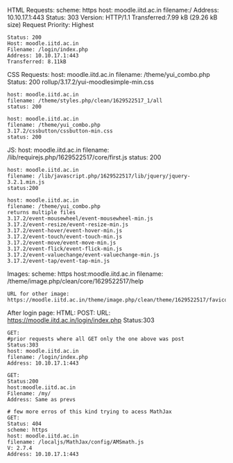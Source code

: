HTML Requests:
	scheme: https
	host: moodle.iitd.ac.in
	filename:/
	Address: 10.10.17.1:443
	Status: 303
	Version: HTTP/1.1
	Transferred:7.99 kB (29.26 kB size)
	Request Priority: Highest
	
	Status: 200
	Host: moodle.iitd.ac.in
	Filename: /login/index.php
	Address: 10.10.17.1:443
	Transferred: 8.11kB
CSS Requests:
	host: moodle.iitd.ac.in
	filename: /theme/yui_combo.php
	Status: 200
	rollup/3.17.2/yui-moodlesimple-min.css
	
	host: moodle.iitd.ac.in
	filename: /theme/styles.php/clean/1629522517_1/all
	status: 200
	
	host: moodle.iitd.ac.in
	filename: /theme/yui_combo.php
	3.17.2/cssbutton/cssbutton-min.css
	status: 200
JS:
	host: moodle.iitd.ac.in
	filename: /lib/requirejs.php/1629522517/core/first.js
	status: 200
	
	host: moodle.iitd.ac.in
	filename: /lib/javascript.php/1629522517/lib/jquery/jquery-3.2.1.min.js
	status:200
	
	host: moodle.iitd.ac.in
	filename: /theme/yui_combo.php
	returns multiple files
	3.17.2/event-mousewheel/event-mousewheel-min.js
	3.17.2/event-resize/event-resize-min.js
	3.17.2/event-hover/event-hover-min.js
	3.17.2/event-touch/event-touch-min.js
	3.17.2/event-move/event-move-min.js
	3.17.2/event-flick/event-flick-min.js
	3.17.2/event-valuechange/event-valuechange-min.js
	3.17.2/event-tap/event-tap-min.js
	
Images:
	scheme: https
	host:moodle.iitd.ac.in
	filename: /theme/image.php/clean/core/1629522517/help
	
	URL for other image:
	https://moodle.iitd.ac.in/theme/image.php/clean/theme/1629522517/favicon
	
After login page:
HTML:
	POST:
	URL: https://moodle.iitd.ac.in/login/index.php
	Status:303
	
	GET:
	#prior requests where all GET only the one above was post
	Status:303
	host: moodle.iitd.ac.in
	filename: /login/index.php
	Address: 10.10.17.1:443
	
	GET:
	Status:200
	host:moodle.iitd.ac.in
	Filename: /my/
	Address: Same as prevs
	
	# few more erros of this kind trying to acess MathJax
	GET:
	Status: 404
	scheme: https
	host: moodle.iitd.ac.in
	filename: /localjs/MathJax/config/AMSmath.js
	V: 2.7.4
	Address: 10.10.17.1:443
	
	
	
	
